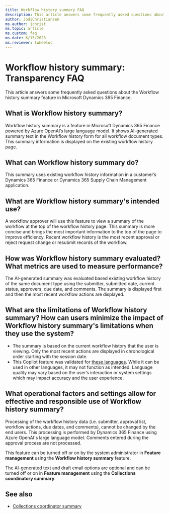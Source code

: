 ```yaml
---
title: Workflow history summary FAQ
description: This article answers some frequently asked questions about the Workflow history summary feature in Microsoft Dynamics 365 Finance.
author: JodiChristiansen
ms.author: jchrist
ms.topic: article
ms.custom: faq
ms.date: 6/15/2023
ms.reviewer: twheeloc
---
```


# Workflow history summary: Transparency FAQ

This article answers some frequently asked questions about the Workflow history summary feature in Microsoft Dynamics 365 Finance.

## What is Workflow history summary?

Workflow history summary is a feature in Microsoft Dynamics 365 Finance powered by Azure OpenAI’s large language model. It shows AI-generated summary text in the Workflow history form for all workflow document types. This summary information is displayed on the existing workflow history page. 

## What can Workflow history summary do?

This summary uses existing workflow history information in a customer’s Dynamics 365 Finance or Dynamics 365 Supply Chain Management application.  

## What are Workflow history summary's intended use?

A workflow approver will use this feature to view a summary of the workflow at the top of the workflow history page. This summary is more concise and brings the most important information to the top of the page to improve efficiency. Recent workflow history is the most recent approval or reject request change or resubmit records of the workflow.  

## How was Workflow history summary evaluated? What metrics are used to measure performance?

The AI-generated summary was evaluated based existing workflow history of the same document type using the submitter, submitted date, current status, approvers, due date, and comments. The summary is displayed first and then the most recent workflow actions are displayed.

## What are the limitations of Workflow history summary? How can users minimize the impact of Workflow history summary's limitations when they use the system?

- The summary is based on the current workflow history that the user is viewing. Only the most recent actions are displayed in chronological order starting with the session date.   
- This Copilot feature was validated for [these languages](https://go.microsoft.com/fwlink/?linkid=2270154/). While it can be used in other languages, it may not function as intended. Language quality may vary based on the user’s interaction or system settings which may impact accuracy and the user experience.   

## What operational factors and settings allow for effective and responsible use of Workflow history summary?

Processing of the workflow history data (i.e. submitter, approval list, workflow actions, due dates, and comments), cannot be changed by the end users. This processing is performed by Dynamics 365 Finance using Azure OpenAI's large language model. Comments entered during the approval process are not processed. 

This feature can be turned off or on by the system administrator in **Feature management** using the **Workflow history summary** feature.  

The AI-generated text and draft email options are optional and can be turned off or on in **Feature management** using the **Collections coordinatory summary**. 

## See also

- [Collections coordinator summary](/accounts-receivable/collectionscoordinatorsummary.md)
